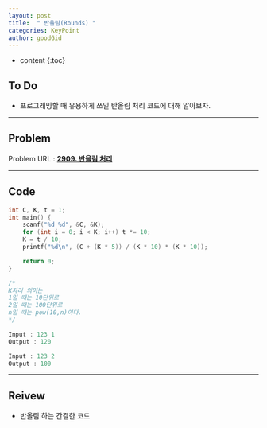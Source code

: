 ```yaml
---
layout: post
title:  " 반올림(Rounds) "
categories: KeyPoint
author: goodGid
---
```

* content
{:toc}


## To Do

* 프로그래밍할 때 유용하게 쓰일 반올림 처리 코드에 대해 알아보자.











---

## Problem

Problem URL : **[2909. 반올림 처리](https://www.acmicpc.net/problem/2909)**


---

## Code

``` cpp
int C, K, t = 1;
int main() {
	scanf("%d %d", &C, &K);
	for (int i = 0; i < K; i++) t *= 10;
	K = t / 10;
	printf("%d\n", (C + (K * 5)) / (K * 10) * (K * 10));

	return 0;
}

/*
K자리 의미는 
1일 때는 10단위로
2일 때는 100단위로
n일 때는 pow(10,n)이다.
*/

Input : 123 1 
Output : 120

Input : 123 2
Output : 100
```

---

## Reivew

* 반올림 하는 간결한 코드